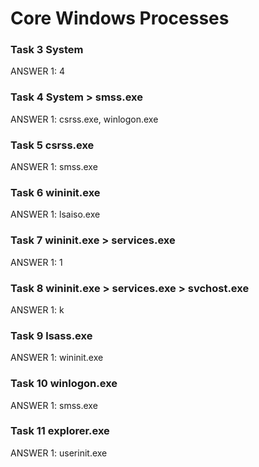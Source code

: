 <h1> Core Windows Processes </h1>

<h3> Task 3  System </h3>
  ANSWER 1:	4 <br/>

<h3> Task 4  System > smss.exe </h3>
  ANSWER 1:	csrss.exe, winlogon.exe <br/>

<h3> Task 5  csrss.exe </h3>
  ANSWER 1:	smss.exe <br/>

<h3> Task 6  wininit.exe </h3>
  ANSWER 1: lsaiso.exe	<br/>
  
<h3> Task 7  wininit.exe > services.exe </h3>
  ANSWER 1:	1 <br/>

<h3> Task 8  wininit.exe > services.exe > svchost.exe </h3>
  ANSWER 1: k	<br/>

  <h3> Task 9  lsass.exe </h3>
  ANSWER 1:	wininit.exe<br/>

  <h3> Task 10  winlogon.exe </h3>
  ANSWER 1:	smss.exe <br/>

  <h3> Task 11  explorer.exe </h3>
  ANSWER 1:	userinit.exe <br/>
